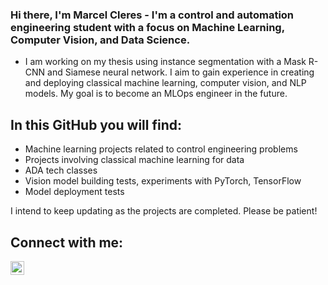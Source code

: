 ### Hi there, I'm Marcel Cleres - I'm a control and automation engineering student with a focus on Machine Learning, Computer Vision, and Data Science.

- I am working on my thesis using instance segmentation with a Mask R-CNN and Siamese neural network. I aim to gain experience in creating and deploying classical machine learning, computer vision, and NLP models. My goal is to become an MLOps engineer in the future.


## In this GitHub you will find:

- Machine learning projects related to control engineering problems
- Projects involving classical machine learning for data
- ADA tech classes
- Vision model building tests, experiments with PyTorch, TensorFlow
- Model deployment tests

I intend to keep updating as the projects are completed. Please be patient!


## Connect with me:

[<img align="left" alt="CleresMarcel | LinkedIn" width="22px" src="https://cdn.jsdelivr.net/npm/simple-icons@v3/icons/linkedin.svg"/>][linkedin]

<br />

[linkedin]: https://www.linkedin.com/in/marcelcleres/


